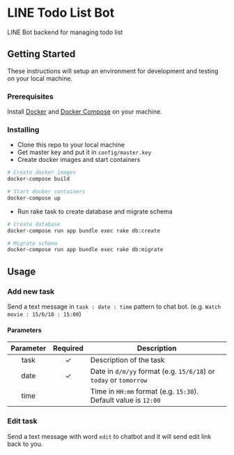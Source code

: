 # LINE Todo List Bot

LINE Bot backend for managing todo list

## Getting Started

These instructions will setup an environment for development and testing on your local machine.

### Prerequisites

Install [Docker](https://docs.docker.com/install/) and [Docker Compose](https://docs.docker.com/compose/install/) on your machine.

### Installing

- Clone this repo to your local machine
- Get master key and put it in `config/master.key`
- Create docker images and start containers
```bash
# Create docker images
docker-compose build

# Start docker containers
docker-compose up
```
- Run rake task to create database and migrate schema
```bash
# Create database
docker-compose run app bundle exec rake db:create

# Migrate schema
docker-compose run app bundle exec rake db:migrate
```

## Usage

### Add new task

Send a text message in `task : date : time` pattern to chat bot. (e.g. `Watch movie : 15/6/18 : 15:00`)

#### Parameters


| Parameter | Required | Description                                                       |
|:---------:|:--------:|-------------------------------------------------------------------|
| task      |     ✓    | Description of the task                                           |
| date      |     ✓    | Date in `d/m/yy` format (e.g. `15/6/18`) or `today` or `tomorrow` |
| time      |          | Time in `HH:mm` format (e.g. `15:30`). Default value is `12:00`   |

### Edit task

Send a text message with word `edit` to chatbot and it will send edit link back to you.

